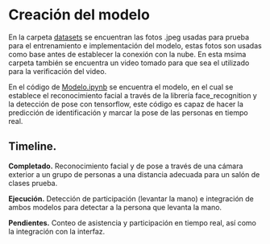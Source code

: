 # Creación del modelo

En la carpeta [datasets](datasets) se encuentran las fotos .jpeg usadas para prueba para el entrenamiento e implementación del modelo, estas fotos son usadas como base antes de establecer la conexión con la nube. En esta msima carpeta también se encuentra un video tomado para que sea el utilizado para la verificación del video.

En el código de [Modelo.ipynb](Modelo.ipynb) se encuentra el modelo, en el cual se establece el reconocimiento facial a través de la librería face_recognition y la detección de pose con tensorflow, este código es capaz de hacer la predicción de identificación y marcar la pose de las personas en tiempo real.

## Timeline.

**Completado.** Reconocimiento facial y de pose a través de una cámara exterior a un grupo de personas a una distancia adecuada para un salón de clases prueba. 

**Ejecución.** Detección de participación (levantar la mano) e integración de ambos modelos para detectar a la persona que levanta la mano.

**Pendientes.** Conteo de asistencia y participación en tiempo real, así como la integración con la interfaz.
